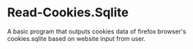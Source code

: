 # Read-Cookies.Sqlite
A basic program that outputs cookies data of firefox browser's cookies.sqlite based on website input from user.
